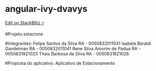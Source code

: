 # angular-ivy-dvavys

[Edit on StackBlitz ⚡️](https://stackblitz.com/edit/angular-ivy-dvavys)


#Projeto estacione

#Integrantes:
Felipe Santos da Silva
RA - 0050832011041
Isabela Baraldi Gandelman
RA - 0050832011041
Rene Silva Amorim de Padua
RA - 0050831921023
Thais Barbosa da Silva
RA - 0050831921028

#Proposta do aplicativo:
Aplicativo de Estacionamento

